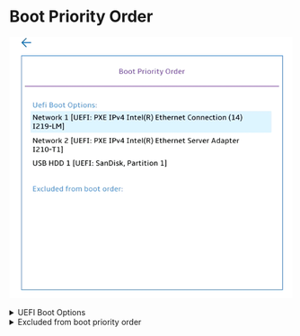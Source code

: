 # Boot Priority Order #

![](./img/bootpriorityorder.png)

<details><summary>UEFI Boot Options</summary>

The ordered list of currently defined boot priority order.<br>

* User Up and Down arrows to select a device.
* `+`  and `-` move the device up or down.
* `x` excludes/includes the device to boot.

Possible items on the list depends on the machine configuration.

For every item on the list system shows:

`[Device Type] [Device Model Number]`

</details>

<details><summary>Excluded from boot priority order</summary>

Shows the items which are excluded from boot priority order.

Can be empty, if there are no excluded items.

</details>
